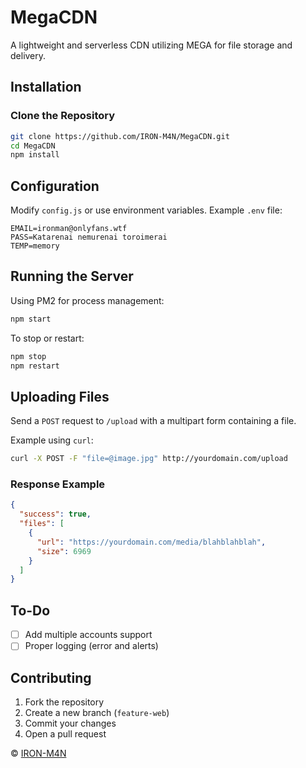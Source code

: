 
# MegaCDN  
A lightweight and serverless CDN utilizing MEGA for file storage and delivery.  

## Installation  

### Clone the Repository  
```sh
git clone https://github.com/IRON-M4N/MegaCDN.git
cd MegaCDN
npm install
```

## Configuration  

Modify `config.js` or use environment variables. Example `.env` file:  

```
EMAIL=ironman@onlyfans.wtf
PASS=Katarenai nemurenai toroimerai
TEMP=memory
```

## Running the Server  

Using PM2 for process management:  
```sh
npm start
```  
To stop or restart:  
```sh
npm stop  
npm restart  
```  

## Uploading Files  

Send a `POST` request to `/upload` with a multipart form containing a file.  

Example using `curl`:  
```sh
curl -X POST -F "file=@image.jpg" http://yourdomain.com/upload
```  

### Response Example  
```json
{
  "success": true,
  "files": [
    {
      "url": "https://yourdomain.com/media/blahblahblah",
      "size": 6969
    }
  ]
}
```  

## To-Do  
- [ ] Add multiple accounts support
- [ ] Proper logging (error and alerts)

## Contributing  
1. Fork the repository  
2. Create a new branch (`feature-web`)  
3. Commit your changes  
4. Open a pull request  


© [IRON-M4N](https://github.com/IRON-M4N)
